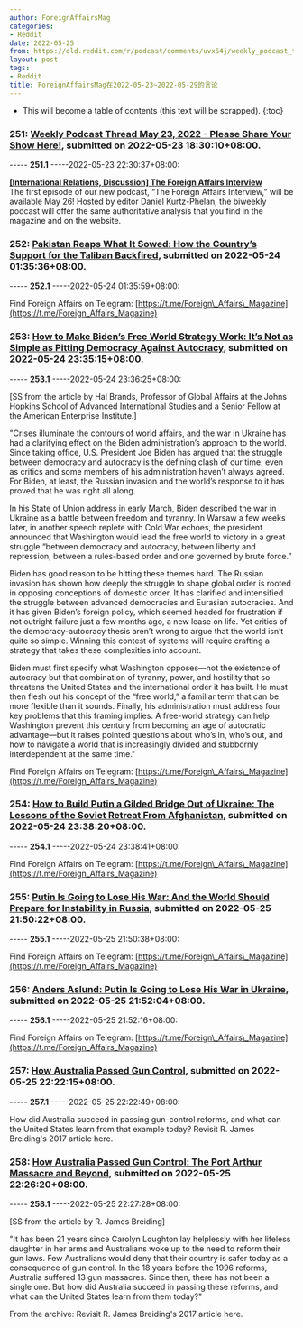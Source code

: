 ```yaml
---
author: ForeignAffairsMag
categories:
- Reddit
date: 2022-05-25
from: https://old.reddit.com/r/podcast/comments/uvx64j/weekly_podcast_thread_may_23_2022_please_share/
layout: post
tags:
- Reddit
title: ForeignAffairsMag在2022-05-23~2022-05-29的言论
---
```


* This will become a table of contents (this text will be scrapped).
{:toc}

### 251: [Weekly Podcast Thread May 23, 2022 - Please Share Your Show Here!](https://old.reddit.com/r/podcast/comments/uvx64j/weekly_podcast_thread_may_23_2022_please_share/), submitted on 2022-05-23 18:30:10+08:00.

----- __251.1__ -----2022-05-23 22:30:37+08:00:

[**\[International Relations, Discussion\] The Foreign Affairs Interview**](https://podcasts.apple.com/us/podcast/the-foreign-affairs-interview/id1623855270)  
The first episode of our new podcast, “The Foreign Affairs Interview,” will be available May 26! Hosted by editor Daniel Kurtz-Phelan, the biweekly podcast will offer the same authoritative analysis that you find in the magazine and on the website.

### 252: [Pakistan Reaps What It Sowed: How the Country’s Support for the Taliban Backfired](https://old.reddit.com/r/afghanistan/comments/uw5o6c/pakistan_reaps_what_it_sowed_how_the_countrys/), submitted on 2022-05-24 01:35:36+08:00.

----- __252.1__ -----2022-05-24 01:35:59+08:00:

Find Foreign Affairs on Telegram: [https://t.me/Foreign\_Affairs\_Magazine](https://t.me/Foreign_Affairs_Magazine)

### 253: [How to Make Biden’s Free World Strategy Work: It’s Not as Simple as Pitting Democracy Against Autocracy](https://old.reddit.com/r/geopolitics/comments/uwtlup/how_to_make_bidens_free_world_strategy_work_its/), submitted on 2022-05-24 23:35:15+08:00.

----- __253.1__ -----2022-05-24 23:36:25+08:00:

\[SS from the article by Hal Brands, Professor of Global Affairs at the Johns Hopkins School of Advanced International Studies and a Senior Fellow at the American Enterprise Institute.\]

"Crises illuminate the contours of world affairs, and the war in Ukraine has had a clarifying effect on the Biden administration’s approach to the world. Since taking office, U.S. President Joe Biden has argued that the struggle between democracy and autocracy is the defining clash of our time, even as critics and some members of his administration haven’t always agreed. For Biden, at least, the Russian invasion and the world’s response to it has proved that he was right all along.

In his State of Union address in early March, Biden described the war in Ukraine as a battle between freedom and tyranny. In Warsaw a few weeks later, in another speech replete with Cold War echoes, the president announced that Washington would lead the free world to victory in a great struggle “between democracy and autocracy, between liberty and repression, between a rules-based order and one governed by brute force.”

Biden has good reason to be hitting these themes hard. The Russian invasion has shown how deeply the struggle to shape global order is rooted in opposing conceptions of domestic order. It has clarified and intensified the struggle between advanced democracies and Eurasian autocracies. And it has given Biden’s foreign policy, which seemed headed for frustration if not outright failure just a few months ago, a new lease on life. Yet critics of the democracy-autocracy thesis aren’t wrong to argue that the world isn’t quite so simple. Winning this contest of systems will require crafting a strategy that takes these complexities into account.

Biden must first specify what Washington opposes—not the existence of autocracy but that combination of tyranny, power, and hostility that so threatens the United States and the international order it has built. He must then flesh out his concept of the “free world,” a familiar term that can be more flexible than it sounds. Finally, his administration must address four key problems that this framing implies. A free-world strategy can help Washington prevent this century from becoming an age of autocratic advantage—but it raises pointed questions about who’s in, who’s out, and how to navigate a world that is increasingly divided and stubbornly interdependent at the same time."  


Find Foreign Affairs on Telegram: [https://t.me/Foreign\_Affairs\_Magazine](https://t.me/Foreign_Affairs_Magazine)

### 254: [How to Build Putin a Gilded Bridge Out of Ukraine: The Lessons of the Soviet Retreat From Afghanistan](https://old.reddit.com/r/UkrainianConflict/comments/uwtoia/how_to_build_putin_a_gilded_bridge_out_of_ukraine/), submitted on 2022-05-24 23:38:20+08:00.

----- __254.1__ -----2022-05-24 23:38:41+08:00:

Find Foreign Affairs on Telegram: [https://t.me/Foreign\_Affairs\_Magazine](https://t.me/Foreign_Affairs_Magazine)

### 255: [Putin Is Going to Lose His War: And the World Should Prepare for Instability in Russia](https://old.reddit.com/r/UkrainianConflict/comments/uxhtrp/putin_is_going_to_lose_his_war_and_the_world/), submitted on 2022-05-25 21:50:22+08:00.

----- __255.1__ -----2022-05-25 21:50:38+08:00:

Find Foreign Affairs on Telegram: [https://t.me/Foreign\_Affairs\_Magazine](https://t.me/Foreign_Affairs_Magazine)

### 256: [Anders Aslund: Putin Is Going to Lose His War in Ukraine](https://old.reddit.com/r/europe/comments/uxhuwx/anders_aslund_putin_is_going_to_lose_his_war_in/), submitted on 2022-05-25 21:52:04+08:00.

----- __256.1__ -----2022-05-25 21:52:16+08:00:

 Find Foreign Affairs on Telegram: [https://t.me/Foreign\_Affairs\_Magazine](https://t.me/Foreign_Affairs_Magazine)

### 257: [How Australia Passed Gun Control](https://old.reddit.com/r/politics/comments/uxihp1/how_australia_passed_gun_control/), submitted on 2022-05-25 22:22:15+08:00.

----- __257.1__ -----2022-05-25 22:22:49+08:00:

How did Australia succeed in passing gun-control reforms, and what can the United States learn from that example today? Revisit R. James Breiding's 2017 article here.

### 258: [How Australia Passed Gun Control: The Port Arthur Massacre and Beyond](https://old.reddit.com/r/TrueReddit/comments/uxikqi/how_australia_passed_gun_control_the_port_arthur/), submitted on 2022-05-25 22:26:20+08:00.

----- __258.1__ -----2022-05-25 22:27:28+08:00:

\[SS from the article by R. James Breiding\]

"It has been 21 years since Carolyn Loughton lay helplessly with her lifeless daughter in her arms and Australians woke up to the need to reform their gun laws. Few Australians would deny that their country is safer today as a consequence of gun control. In the 18 years before the 1996 reforms, Australia suffered 13 gun massacres. Since then, there has not been a single one. But how did Australia succeed in passing these reforms, and what can the United States learn from them today?"

From the archive: Revisit R. James Breiding's 2017 article here.

